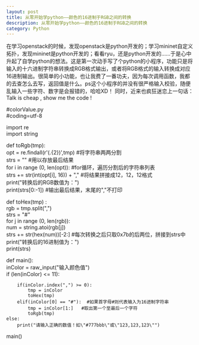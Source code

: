 ```yaml
---
layout: post
title: 从零开始学python——颜色的16进制于RGB之间的转换
description: 从零开始学python——颜色的16进制于RGB之间的转换
category: Python
---
```


在学习openstack的时候，发现openstack是python开发的；学习mininet自定义拓扑，发现mininet是python开发的；看看ryu，还是python开发的……于是心中升起了自学python的想法。这是第一次动手写了个python的小程序，功能只是将输入的十六进制字符串转换成RGB格式输出，或者将RGB格式的输入转换成对应16进制输出。很简单的小功能，也让我费了一番功夫，因为每次调用函数，我都的去查怎么去写，返回值是什么。ps这个小程序的并没有很严格输入校验，随便乱输入一些字符、数字是会报错的，哈哈XD！
同时，近来也疯狂迷恋上一句话：Talk is cheap , show me the code !

#colorValue.py  
#coding=utf-8  
  
import re  
import string   
  
def toRgb(tmp):  
    opt = re.findall(r'(.{2})',tmp) #将字符串两两分割  
    strs = ""                       #用以存放最后结果  
    for i in range (0, len(opt)):   #for循环，遍历分割后的字符串列表  
        strs += str(int(opt[i], 16)) + ","  #将结果拼接成12，12，12格式  
    print("转换后的RGB数值为：")  
    print(strs[0:-1])               #输出最后结果，末尾的","不打印  
      
      
def toHex(tmp) :  
    rgb = tmp.split(",")  
    strs = "#"  
    for j in range (0, len(rgb)):  
        num = string.atoi(rgb[j])  
        strs += str(hex(num))[-2:]  #每次转换之后只取0x7b的后两位，拼接到strs中  
    print("转换后的16进制值为：")  
    print(strs)   
          
def main():  
    inColor = raw_input("输入颜色值")  
    if (len(inColor) <= 11):  
          
        if(inColor.index(",") >= 0):  
            tmp = inColor  
            toHex(tmp)  
        elif(inColor[0] == "#"):  #如果首字母#则代表输入为16进制字符串  
            tmp = inColor[1:]   #取出第一个至最后一个字符  
            toRgb(tmp)  
    else:  
        print("请输入正确的数值！如\"#777bbb\"或\"123,123,123\"")  
  
main() 